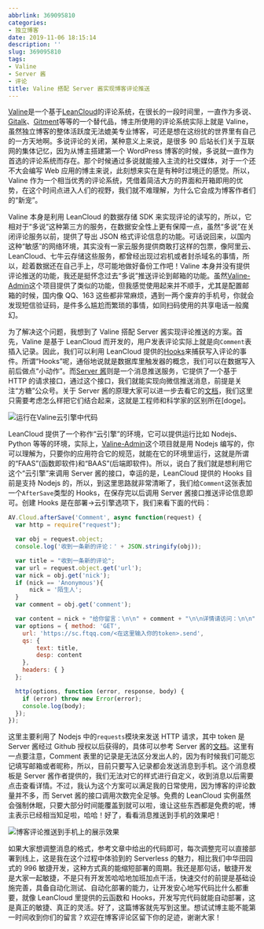 ```yaml
---
abbrlink: 369095810
categories:
- 独立博客
date: 2019-11-06 18:15:14
description: ''
slug: 369095810
tags:
- Valine
- Server 酱
- 评论
title: Valine 搭配 Server 酱实现博客评论推送
---
```


[Valine](https://valine.js.org/)是一个基于[LeanCloud](https://leancloud.cn)的评论系统，在很长的一段时间里，一直作为多说、[Gitalk](https://gitalk.github.io/)、[Gitment](https://github.com/imsun/gitment)等等的一个替代品，博主所使用的评论系统实际上就是 Valine，虽然独立博客的整体活跃度无法媲美专业博客，可还是想在这纷扰的世界里有自己的一方天地啊。多说评论的关闭，某种意义上来说，是很多 90 后站长们关于互联网的集体记忆，因为从博主搭建第一个 WordPress 博客的时候，多说就一直作为首选的评论系统而存在。那个时候通过多说就能接入主流的社交媒体，对于一个还不大会编写 Web 应用的博主来说，此刻想来实在是有种时过境迁的感觉。所以，Valine 作为一个相当优秀的评论系统，凭借着简洁大方的界面和开箱即用的优势，在这个时间点进入人们的视野，我们就不难理解，为什么它会成为博客作者们的“新宠”。

Valine 本身是利用 LeanCloud 的数据存储 SDK 来实现评论的读写的，所以，它相对于“多说”这种第三方的服务，在数据安全性上更有保障一点，虽然“多说”在关闭评论服务以前，提供了导出 JSON 格式评论信息的功能。可话说回来，以国内这种“敏感”的网络环境，其实没有一家云服务提供商敢打这样的包票，像阿里云、LeanCloud、七牛云存储这些服务，都曾经出现过宕机或者封杀域名的事情，所以，趁着数据还在自己手上，尽可能地做好备份工作吧！Valine 本身并没有提供评论推送的功能，我还是挺怀念过去“多说”推送评论到邮箱的功能。虽然[Valine-Admin](https://github.com/DesertsP/Valine-Admin)这个项目提供了类似的功能，但我感觉使用起来并不顺手，尤其是配置邮箱的时候，国内像 QQ、163 这些都非常麻烦，遇到一两个废弃的手机号，你就会发现短信验证码，是件多么尴尬而繁琐的事情，如同扫码使用的共享电话一般魔幻。

为了解决这个问题，我想到了 Valine 搭配 Server 酱实现评论推送的方案。首先，Valine 是基于 LeanCloud 而开发的，用户发表评论实际上就是向`Comment`表插入记录。因此，我们可以利用 LeanCloud 提供的[Hooks](https://leancloud.cn/docs/leanengine_cloudfunction_guide-node.html#hash1095356413)来捕获写入评论的事件。所谓“Hooks”呢，通俗地说就是数据库里触发器的概念，我们可以在数据写入前后做点“小动作”。而[Server 酱](http://sc.ftqq.com/)则是一个消息推送服务，它提供了一个基于 HTTP 的请求接口，通过这个接口，我们就能实现向微信推送消息，前提是关注“方糖”公众号。关于 Server 酱的原理大家可以进一步去看它的[文档](http://sc.ftqq.com/?c=code)，我们这里只需要考虑怎么样把它们结合起来，这就是工程师和科学家的区别所在[doge]。

![运行在Valine云引擎中代码](https://i.loli.net/2019/11/07/DlxWPgGNoKMVeOw.png)

LeanCloud 提供了一个称作“云引擎”的环境，它可以提供运行比如 Nodejs、Python 等等的环境，实际上，[Valine-Admin](https://github.com/DesertsP/Valine-Admin)这个项目就是用 Nodejs 编写的，你可以理解为，只要你的应用符合它的规范，就能在它的环境里运行，这就是所谓的“FAAS”(函数即软件)和“BAAS”(后端即软件)。所以，说白了我们就是想利用它这个“云引擎”来调用 Server 酱的接口，幸运的是，LeanCloud 提供的 Hooks 目前是支持 Nodejs 的，所以，到这里思路就非常清晰了，我们给`Comment`这张表加一个`AfterSave`类型的 Hooks，在保存完以后调用 Server 酱接口推送评论信息即可。创建 Hooks 是在部署->云引擎选项下，我们来看下面的代码：
```JavaScript
AV.Cloud.afterSave('Comment', async function(request) {
  var http = require("request");

  var obj = request.object;
  console.log('收到一条新的评论：' + JSON.stringify(obj));

  var title = "收到一条新的评论";
  var url = request.object.get('url');
  var nick = obj.get('nick');
  if (nick == 'Anonymous'){
      nick = '陌生人';
  }
  var comment = obj.get('comment');

  var content = nick + "给你留言：\n\n" + comment + "\n\n详情请访问：\n\n" + url;
  var options = { method: 'GET',
    url: 'https://sc.ftqq.com/<在这里输入你的token>.send',
    qs: { 
        text: title,
        desp: content
    },
    headers: { } 
  };

  http(options, function (error, response, body) {
    if (error) throw new Error(error);
    console.log(body);
  });
});
```

这里主要利用了 Nodejs 中的`requests`模块来发送 HTTP 请求，其中 token 是 Server 酱经过 Github 授权以后获得的，具体可以参考 Server 酱的[文档](http://sc.ftqq.com/?c=code)。这里有一点要注意，Comment 表里的记录是无法区分发出人的，因为有时候我们可能忘记填写邮箱或者昵称，所以，目前只要写入记录都会发送消息到手机。这个消息模板是 Server 酱作者提供的，我们无法对它的样式进行自定义，收到消息以后需要点击查看详情。不过，我认为这个方案可以满足我的日常使用，因为博客的评论数量并不多，而 Servet 酱的接口调用次数完全足够。免费的 LeanCloud 实例虽然会强制休眠，只要大部分时间能覆盖到就可以啦，谁让这些东西都是免费的呢，博主表示已经相当知足啦，哈哈！好了，看看消息推送到手机的效果吧！

![博客评论推送到手机上的展示效果](https://i.loli.net/2019/11/07/BSsu4cPFe1ZvhGN.png)

如果大家想调整消息的格式，参考文章中给出的代码即可，每次调整完可以直接部署到线上，这是我在这个过程中体验到的 Serverless 的魅力，相比我们中华田园式的 996 敏捷开发，这种方式真的能缩短部署的周期。我还是那句话，敏捷开发是大家一起敏捷，不是只有开发苦哈哈地加班加点干活，快速交付的前提是基础设施完善，具备自动化测试、自动化部署的能力，让开发安心地写代码比什么都重要，就像 LeanCloud 里提供的云函数和 Hooks，开发写完代码就能自动部署，这是真正的敏捷、真正的灵活。好了，这篇博客就先写到这里。想试试博主能不能第一时间收到你们的留言？欢迎在博客评论区留下你的足迹，谢谢大家！